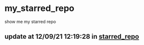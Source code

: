 # my_starred_repo
show me my starred repo

update at 12/09/21 12:19:28 in [starred_repo](./index.html)
---

